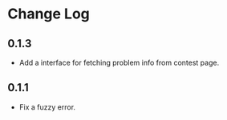 # Change Log

## 0.1.3

- Add a interface for fetching problem info from contest page.

## 0.1.1

- Fix a fuzzy error.